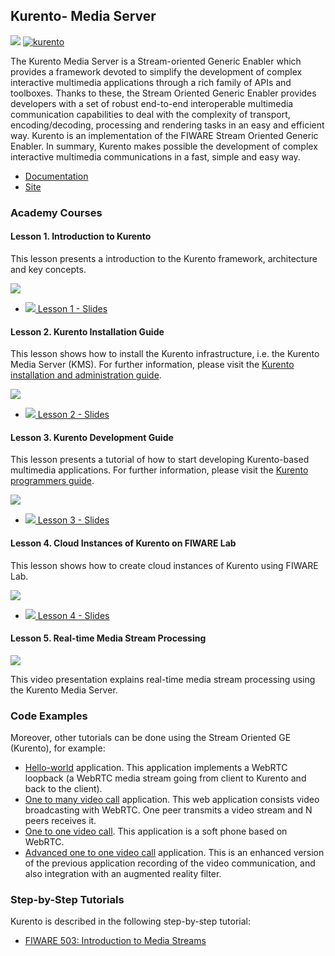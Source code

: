 <hr class="processing" style="display:none"/>
<h2>Kurento- Media Server</h2>

[![](https://nexus.lab.fiware.org/repository/raw/public/badges/chapters/media-streams.svg)](https://github.com/FIWARE/catalogue/blob/master/processing/README.md)
[![kurento](https://img.shields.io/badge/tag-kurento-orange.svg?logo=stackoverflow)](http://stackoverflow.com/questions/tagged/kurento)

The Kurento Media Server is a Stream-oriented Generic Enabler which provides a framework devoted to simplify the
development of complex interactive multimedia applications through a rich family of APIs and toolboxes. Thanks to these,
the Stream Oriented Generic Enabler provides developers with a set of robust end-to-end interoperable multimedia
communication capabilities to deal with the complexity of transport, encoding/decoding, processing and rendering tasks
in an easy and efficient way. Kurento is an implementation of the FIWARE Stream Oriented Generic Enabler. In summary,
Kurento makes possible the development of complex interactive multimedia communications in a fast, simple and easy way.

<!-- textlint-enable write-good -->

-   [Documentation](https://kurento.rtfd.io/)
-   [Site](https://www.kurento.org/)

<h3>Academy Courses</h3>

<h4>Lesson 1. Introduction to Kurento</h4>
This lesson presents a introduction to the Kurento framework, architecture and key concepts.

[![](http://img.youtube.com/vi/1EKV1wpz4iU/0.jpg)](https://www.youtube.com/watch?v=1EKV1wpz4iU "Introduction")

-   <a href="http://www.slideshare.net/slideshow/embed_code/key/NrhOiNZgJYrTGP">![](https://fiware.github.io/academy/img/doc.svg)
    Lesson 1 - Slides</a>

<h4>Lesson 2. Kurento Installation Guide</h4>
This lesson shows how to install the Kurento infrastructure, i.e. the Kurento Media Server (KMS). For further information, please visit the <a href="http://kurento.readthedocs.io/en/stable/doc/admin_guide.html">Kurento installation and administration guide</a>.

[![](http://img.youtube.com/vi/I-qAFViQfBk/0.jpg)](https://www.youtube.com/watch?v=I-qAFViQfBk "Installation Guide")

-   <a href="http://www.slideshare.net/slideshow/embed_code/key/4nuMbBzveljUwq">![](https://fiware.github.io/academy/img/doc.svg)
    Lesson 2 - Slides</a>

<h4>Lesson 3. Kurento Development Guide</h4>
This lesson presents a tutorial of how to start developing Kurento-based multimedia applications. For further information, please visit the <a href="http://kurento.readthedocs.io/en/stable/doc/user_guide.html">Kurento programmers guide</a>.

[![](http://img.youtube.com/vi/rloBE438avU/0.jpg)](https://www.youtube.com/watch?v=rloBE438avU "Development Guide")

-   <a href="http://www.slideshare.net/slideshow/embed_code/key/rh4MdjkWfUJidt">![](https://fiware.github.io/academy/img/doc.svg)
    Lesson 3 - Slides</a>

<h4>Lesson 4. Cloud Instances of Kurento on FIWARE Lab</h4>
This lesson shows how to create cloud instances of Kurento using FIWARE Lab.

[![](http://img.youtube.com/vi/U-_vh03g5cs/0.jpg)](https://www.youtube.com/watch?v=U-_vh03g5cs "Cloud Instances")

-   <a href="https://www.slideshare.net/slideshow/embed_code/key/yQP8pSzp244Isk">![](https://fiware.github.io/academy/img/doc.svg)
    Lesson 4 - Slides</a>

<h4>Lesson 5. Real-time Media Stream Processing</h4>

[![](http://img.youtube.com/vi/KpmOxTMb8Iw/0.jpg)](https://www.youtube.com/watch?v=KpmOxTMb8Iw "Media Streams")

This video presentation explains real-time media stream processing using the Kurento Media Server.

<h3>Code Examples</h3>

Moreover, other tutorials can be done using the Stream Oriented GE (Kurento), for example:&nbsp;

-   <a href="https://doc-kurento.readthedocs.io/en/stable/user/tutorials.html#hello-world">Hello-world</a> application.
    This application implements a WebRTC loopback (a WebRTC media stream going from client to Kurento and back to the
    client).
-   <a href="https://doc-kurento.readthedocs.io/en/stable/user/tutorials.html#webrtc-one-to-many-broadcast">One to many
    video call</a> application. This web application consists video broadcasting with WebRTC. One peer transmits a video
    stream and N peers receives it.
-   <a href="https://doc-kurento.readthedocs.io/en/stable/user/tutorials.html#webrtc-one-to-one-video-call">One to one
    video call</a>. This application is a soft phone based on WebRTC.
-   <a href="https://doc-kurento.readthedocs.io/en/stable/user/tutorials.html#webrtc-one-to-one-video-call-with-recording-and-filtering">Advanced
    one to one video call</a> application. This is an enhanced version of the previous application recording of the
    video communication, and also integration with an augmented reality filter.

<h3>Step-by-Step Tutorials</h3>

Kurento is described in the following step-by-step tutorial:

-   [FIWARE 503: Introduction to Media Streams](https://fiware-tutorials.readthedocs.io/en/latest/media-streams)
